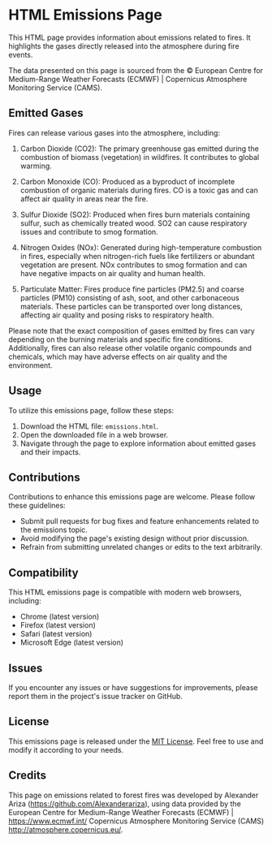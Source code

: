 # HTML Emissions Page

This HTML page provides information about emissions related to fires. It highlights the gases directly released into the atmosphere during fire events.

The data presented on this page is sourced from the © European Centre for Medium-Range Weather Forecasts (ECMWF) | Copernicus Atmosphere Monitoring Service (CAMS).

## Emitted Gases

Fires can release various gases into the atmosphere, including:

1. Carbon Dioxide (CO2): The primary greenhouse gas emitted during the combustion of biomass (vegetation) in wildfires. It contributes to global warming.

2. Carbon Monoxide (CO): Produced as a byproduct of incomplete combustion of organic materials during fires. CO is a toxic gas and can affect air quality in areas near the fire.

3. Sulfur Dioxide (SO2): Produced when fires burn materials containing sulfur, such as chemically treated wood. SO2 can cause respiratory issues and contribute to smog formation.

4. Nitrogen Oxides (NOx): Generated during high-temperature combustion in fires, especially when nitrogen-rich fuels like fertilizers or abundant vegetation are present. NOx contributes to smog formation and can have negative impacts on air quality and human health.

5. Particulate Matter: Fires produce fine particles (PM2.5) and coarse particles (PM10) consisting of ash, soot, and other carbonaceous materials. These particles can be transported over long distances, affecting air quality and posing risks to respiratory health.

Please note that the exact composition of gases emitted by fires can vary depending on the burning materials and specific fire conditions. Additionally, fires can also release other volatile organic compounds and chemicals, which may have adverse effects on air quality and the environment.

## Usage

To utilize this emissions page, follow these steps:

1. Download the HTML file: `emissions.html`.
2. Open the downloaded file in a web browser.
3. Navigate through the page to explore information about emitted gases and their impacts.

## Contributions

Contributions to enhance this emissions page are welcome. Please follow these guidelines:

- Submit pull requests for bug fixes and feature enhancements related to the emissions topic.
- Avoid modifying the page's existing design without prior discussion.
- Refrain from submitting unrelated changes or edits to the text arbitrarily.

## Compatibility

This HTML emissions page is compatible with modern web browsers, including:

- Chrome (latest version)
- Firefox (latest version)
- Safari (latest version)
- Microsoft Edge (latest version)

## Issues

If you encounter any issues or have suggestions for improvements, please report them in the project's issue tracker on GitHub.

## License

This emissions page is released under the [MIT License](https://opensource.org/licenses/MIT). Feel free to use and modify it according to your needs.

## Credits

This page on emissions related to forest fires was developed by Alexander Ariza (https://github.com/Alexanderariza), using data provided by the European Centre for Medium-Range Weather Forecasts (ECMWF) | https://www.ecmwf.int/ Copernicus Atmosphere Monitoring Service (CAMS) http://atmosphere.copernicus.eu/.

